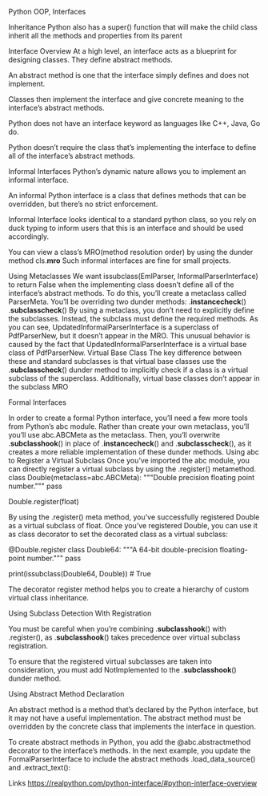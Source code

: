 Python OOP, Interfaces

Inheritance
Python also has a super() function that will make the child class inherit all the methods and properties from its parent

Interface Overview
At a high level, an interface acts as a blueprint for designing classes. They define abstract methods.

An abstract method is one that the interface simply defines and does not
implement. 

Classes then implement the interface and give concrete meaning to the interface’s abstract methods.

Python does not have an interface keyword as languages like C++, Java, Go do.

Python doesn’t require the class that’s implementing the interface to define all of the interface’s abstract methods.

Informal Interfaces
Python’s dynamic nature allows you to implement an informal interface. 

An informal Python interface is a class that defines methods that can be overridden, but there’s no strict enforcement.

Informal Interface looks identical to a standard python class, so you rely on duck typing to inform users that this is an interface and should be used accordingly. 

 You can view a class’s MRO(method resolution order) by using the dunder method cls.__mro__
Such informal interfaces are fine for small projects.

Using Metaclasses
We want issubclass(EmlParser, InformalParserInterface) to return False when the implementing class doesn’t define all of the interface’s abstract methods.
To do this, you’ll create a metaclass called ParserMeta. You’ll be overriding two dunder methods:
.__instancecheck__()
.__subclasscheck__()
By using a metaclass, you don’t need to explicitly define the subclasses. Instead, the subclass must define the required methods.
As you can see, UpdatedInformalParserInterface is a superclass of PdfParserNew, but it doesn’t appear in the MRO.
This unusual behavior is caused by the fact that UpdatedInformalParserInterface is a virtual base class of PdfParserNew.
Virtual Base Class
The key difference between these and standard subclasses is that virtual base classes use the .__subclasscheck__() dunder method to implicitly check if a class is a virtual subclass of the superclass. Additionally, virtual base classes don’t appear in the subclass MRO
 
Formal Interfaces

In order to create a formal Python interface, you’ll need a few more tools from Python’s abc module.
Rather than create your own metaclass, you’ll 
 you’ll use abc.ABCMeta as the metaclass. 
Then, you’ll overwrite .__subclasshook__() in place of .__instancecheck__() and .__subclasscheck__(), as it creates a more reliable implementation of these dunder methods.
Using abc to Register a Virtual Subclass
Once you’ve imported the abc module, you can directly register a virtual subclass by using the .register() metamethod.
class Double(metaclass=abc.ABCMeta):
    """Double precision floating point number."""
    pass

Double.register(float)


By using the .register() meta method, you’ve successfully registered Double as a virtual subclass of float.
Once you’ve registered Double, you can use it as class decorator to set the decorated class as a virtual subclass:

@Double.register
class Double64:
    """A 64-bit double-precision floating-point number."""
    pass

print(issubclass(Double64, Double))  # True

The decorator register method helps you to create a hierarchy of custom virtual class inheritance.

Using Subclass Detection With Registration

You must be careful when you’re combining .__subclasshook__() with .register(), as .__subclasshook__() takes precedence over virtual subclass registration.

To ensure that the registered virtual subclasses are taken into consideration, you must add NotImplemented to the .__subclasshook__() dunder method.

Using Abstract Method Declaration

An abstract method is a method that’s declared by the Python interface, but it may not have a useful implementation. The abstract method must be overridden by the concrete class that implements the interface in question.

To create abstract methods in Python, you add the @abc.abstractmethod decorator to the interface’s methods. In the next example, you update the FormalParserInterface to include the abstract methods .load_data_source() and .extract_text():


Links
https://realpython.com/python-interface/#python-interface-overview

